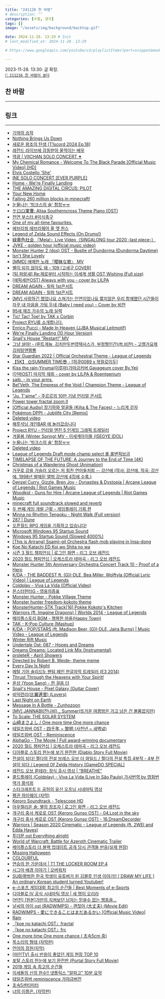 ```yaml
---
title: "241128 찬 바람"
# description: ""
categories: [수필, 생각]
tags: []
image: "/assets/img/background/backtop.gif"

date: 2024-11-28. 13:29 # Init
# last_modified_at: 2024-11-28. 13:29

# https://www.googleapis.com/youtube/v3/playlistItems?part=snippet&maxResults=50&status=&playlistId=PL2fVGJtLXkTWW55r9HqlyIHow8KVry7nY&key=AIzaSyDVQYKDJsLPs34f1U8Y-z6C9ySJwCYjQCk

---
```


2023-11-28. 13:30: 글 확장.  
[`🌱 211216 찬 바람이 분다`](/posts/monthstone-2112/)  

## 찬 바람

---

## 링크

---

- [기억의 습작](https://youtu.be/BGBdzQhn2CM)
- [Nothing Brings Us Down](https://youtu.be/1Uq5eLXM-gU)
- [새로운 왕조의 탄생 [T1scord 2024 Ep.18]](https://youtu.be/MPcUGG8zvrc)
- [레전드 라이브에 감동받아 울먹이는 배우](https://youtu.be/eFi5edDLmRg)
- [역광 | VIICHAN SOLO CONCERT ✦](https://youtu.be/Ip1WwW0gwf4)
- [My Chemical Romance - Welcome To The Black Parade [Official Music Video] [HD]](https://youtu.be/RRKJiM9Njr8)
- [Elvis Costello 'She'](https://youtu.be/O040xuq2FR0)
- [INE SOLO CONCERT [EVER PURPLE]](https://youtu.be/aCa5qn11IrI)
- [Home - We're Finally Landing](https://youtu.be/zR6fECxF44I)
- [THE AMAZING DIGITAL CIRCUS: PILOT](https://youtu.be/HwAPLk_sQ3w)
- [Your New Home](https://youtu.be/4gZdE5dimMg)
- [Falling 260 million blocks in minecraft!](https://youtu.be/tAvI8CQjLqw)
- [눈물나는 '빙크스의 술' 합창ㅠㅠ](https://youtu.be/JabPsv8Kuu8)
- [ケロロ軍曹: Alisa Southerncross Theme Piano (OST)](https://youtu.be/-ehk3r2M3S0)
- [천연 부스터 #미식축구](https://youtu.be/emFIRUlWE3A)
- [One of my all-time favourites.](https://youtu.be/WOts4t_eTj8)
- [에브리씽 에브리웨어 올 앳 원스](https://youtu.be/TGVhCzUOJxU)
- [Legend of Zelda Sound Effects (On Drums!)](https://youtu.be/XYHze9M0z-s)
- [緑黄色社会 『Mela!』Live Video（SINGALONG tour 2020 -last piece-）](https://youtu.be/Oezmni8SklA)
- [JVKE - golden hour (official music video)](https://youtu.be/PEM0Vs8jf1w)
- [Monster Hunter 2 (dos) OST - Bustle of Dundorma (Dundorma Daytime)](https://youtu.be/jq59_0-xv0c)
- [Isn't She Lovely](https://youtu.be/oE56g61mW44)
- [[MMD] 애매한 노래 『曖昧な歌』 MV](https://youtu.be/tMMos2d2UK8)
- [별이 되지 않아도 돼 - 109 [고세구 COVER]](https://youtu.be/h5yU8WZsB9g)
- [[팀 파랑새] Re:제로부터 시작하는 이세계 생활 OST Wishing (Full size)](https://youtu.be/3eSxuql-Kms)
- [[에픽세븐OST] Always with you - cover by LILPA](https://youtu.be/JwEEIHzZNuQ)
- [DREAM AGAIN - 릴파 1st콘서트](https://youtu.be/_GM8zCAlKA8)
- [DREAM AGAIN - 릴파 1st콘서트](https://youtu.be/SLa8fe1Z2XE)
- [[MV] 사랑하긴 했었나요 스쳐가는 인연이었나요 짧지않은 우리 함께했던 시간들이 자꾸 내 마음을 가둬 두네 (Baby I need you) - Cover by 비챤](https://youtu.be/lLIpFxWtqCQ)
- [95세 재즈 가수의 노래 실력](https://youtu.be/WzK97Y1aJ_w)
- [Tic! Tac! Toe! by TAK x Corbin](https://youtu.be/h5hMNF3kDm0)
- [Project RYU를 소개합니다.](https://youtu.be/DF3y3jumlWg)
- [Enrico Pucci - Made In Heaven (JJBA Musical Leitmotif)](https://youtu.be/H3QGvXCLqDY)
- [We're Finally Landing (10 Hour Version)](https://youtu.be/nK0K5OKx7-Y)
- [Snail's House ”Restart!” MV](https://youtu.be/On_ZA4RNfyU)
- [그냥 살아! - (뢴트게늄, 김치만두번영택사스가, 부정형인간)(ft.비챤) - 고멤가요제 김피탕앤짬뽕](https://youtu.be/K8WC6uWyC9I)
- [Star Guardian 2022 | Official Orchestral Theme - League of Legends](https://youtu.be/GzJQK93wFtk)
- [【5K】 🌞SUMMER TIME😎 - [하쿠0089 x 왁컬로이두]](https://youtu.be/-ZFDUHgF48U)
- [Kiss the rain-Yiruma(이루마)가야금커버 Gayageum cover By.Yeji](https://youtu.be/9y3ixpKhd8k)
- [[던파OST] 마지막 재회 - cover by LILPA & Roentgenium](https://youtu.be/K-5WdjbCYnk)
- [saib. - in your arms.](https://youtu.be/zw47ymC0RNQ)
- [Bel’Veth, The Empress of the Void | Champion Theme - League of Legends](https://youtu.be/Ie2ia4kyRx4)
- ["Ju. T'aime" - 주르르의 10만 기념 언리얼 콘서트](https://youtu.be/wmbN3BPIUbQ)
- [Power tower fractal zoom II](https://youtu.be/aN6lpqwHddw)
- [[Official Audio] 장기하와 얼굴들 (Kiha & The Faces) - 느리게 걷자](https://youtu.be/K9CcKKajSjs)
- [Pokémon DPPt - Jubilife City [Remix]](https://youtu.be/Msffq_VMX54)
- [Deleted video](https://youtu.be/HNQic9N2I7c)
- [해루석님 개인BAR 에 놀러갔습니다](https://youtu.be/I5bkJ4S9qic)
- [Project RYU - 언리얼 엔진 5 인게임 그래픽 트레일러](https://youtu.be/PXnLP5cp6EE)
- [겨울봄 (Winter Spring) MV - 이세계아이돌 (ISEGYE IDOL)](https://youtu.be/JY-gJkMuJ94)
- [눈물나는 '빙크스의 술' 합창ㅠㅠ](https://youtu.be/JabPsv8Kuu8)
- [Deleted video](https://youtu.be/HNQic9N2I7c)
- [League of Legends Draft mode champ select 롤 롤밴픽브금](https://youtu.be/cciyYbPeCR0)
- [TIMELAPSE OF THE FUTURE: A Journey to the End of Time (4K)](https://youtu.be/uD4izuDMUQA)
- [Christmas of a Wandering Ghost (Animation)](https://youtu.be/UAm3RPqwmq4)
- [거꾸로 강을 거슬러 오르는 저 힘찬 연어들처럼 -- 강산에 (작사: 강산에. 작곡: 강산에. 1998년 발매된 앨범 강산에 4집에 수록.)](https://youtu.be/tLfPWyfHfWg)
- [Denzel Curry, Gizzle, Bren Joy - Dynasties & Dystopia \| Arcane League of Legends \| Riot Games Music](https://youtu.be/y_fB0IMbq54)
- [Woodkid - Guns for Hire | Arcane League of Legends | Riot Games Music](https://youtu.be/pKNEx-9OqRM)
- [minecraft full soundtrack slowed and reverb](https://youtu.be/D-ZJfscsSSs)
- [두 번째 게임 개발 근황 - 게임플레이 기획 편](https://youtu.be/rykxLKlkIhk)
- [Minna no Rhythm Tengoku - Night Walk (Full version)](https://youtu.be/24VFmHOFlko)
- [287 \| Dune](https://youtu.be/1VHT2Sp_KQU)
- [오픈월드 RPG 게임을 기획하고 있습니다!](https://youtu.be/ozy-P5lS1OE)
- [Microsoft Windows 95 Startup Sound](https://youtu.be/miZHa7ZC6Z0)
- [Windows 95 Startup Sound (Slowed 4000%)](https://youtu.be/BnoX3E2WFcc)
- [[This is Arirang] Ssamji-gil Orchestra flash mob playing in Insa-dong](https://youtu.be/wygOocOSOVo)
- [Koe No Katachi ED Koi wo Shita no wa](https://youtu.be/_8_VovD6fgE)
- [시즌 3 월드 챔피언십 \| 로그인 화면 - 리그 오브 레전드](https://youtu.be/3y4nompbsgk)
- [2020 월드 챔피언십 \| 오케스트라 테마곡 - 리그 오브 레전드](https://youtu.be/3uuFToC9a8I)
- [Monster Hunter 5th Anniversary Orchestra Concert Track 10 - Proof of a Hero](https://youtu.be/O3Ha8GCv788)
- [K/DA - THE BADDEST ft. (G)I-DLE, Bea Miller, Wolftyla (Official Lyric Video) \| League of Legends](https://youtu.be/RkID8_gnTxw)
- [Coldplay - Viva La Vida (Official Video)](https://youtu.be/dvgZkm1xWPE)
- [몬스터헌터G - 영웅의증표](https://youtu.be/Jz29IhW8cq4)
- [Monster Hunter - Pokke Village Theme](https://youtu.be/__QdAxqBi5Y)
- [Monster hunter freedom-kokoto theme](https://youtu.be/_y0pmthPRiI)
- [MonsterHunter-STK Track[16] Pokke Kokoto's Kitchen](https://youtu.be/1hCHy3BRL2k)
- [Warriors (ft. Imagine Dragons) \| Worlds 2014 - League of Legends](https://youtu.be/fmI_Ndrxy14)
- [메이플스토리 BGM - 행복한 마을(Happy Town)](https://youtu.be/hbl-i0lhMcI)
- [TAK - K-Pop Culture (Mashup)](https://youtu.be/pftsmKHvlvY)
- [K/DA - POP/STARS (ft. Madison Beer, (G)I-DLE, Jaira Burns) | Music Video - League of Legends](https://youtu.be/UOxkGD8qRB4)
- [Winter Rift Music](https://youtu.be/4eJ8JI-QpSU)
- [Undertale Ost: 087 - Hopes and Dreams](https://youtu.be/tz82xbLvK_k)
- [Dreams Dreams: Located Link Mix (Instrumental)](https://youtu.be/zlaziXtEyWo)
- [proleteR - April Showers](https://youtu.be/k2XVjIu5nvg)
- [Directed by Robert B. Weide- theme meme](https://youtu.be/X-KwYX2u8e4)
- [Every Day Is Night](https://youtu.be/H-AfGh8gmiQ)
- [메탈 기어 솔리드5: 팬텀 페인 한글자막 트레일러 (E3 2014)](https://youtu.be/Ombd_M6kjpI)
- [Thrust Through the Heavens with Your Spirit!](https://youtu.be/0l__jSgTAmQ)
- [윤상 (Yoon Sang) - 한 걸음 더](https://youtu.be/BW5gNz6-wM0)
- [Snail's House - Pixel Galaxy (Guitar Cover)](https://youtu.be/UPxMd_rCpxI)
- [비익련리(比翼連里) (Lovers)](https://youtu.be/EuSmZzLG1xI)
- [Last Night on Earth](https://youtu.be/xg_Y7Or_hWM)
- [Message In A Bottle - Zunhozoon](https://youtu.be/cCu7kFbuvak)
- [[MV] JANNABI(잔나비) _ Summer(뜨거운 여름밤은 가고 남은 건 볼품없지만)](https://youtu.be/f5wCZ0-3Eos)
- [To Scale: THE SOLAR SYSTEM](https://youtu.be/zR3Igc3Rhfg)
- [山崎まさよし / One more time,One more chance](https://youtu.be/BqFftJDXii0)
- [테일즈위버 OST - 四千年 ~ 黎明 (사천년 ~ 새벽녘)](https://youtu.be/DdSoy4U0JcE)
- [테일즈위버 OST - Reminiscence](https://youtu.be/mlFDY5TMgeg)
- [AlphaGo - The Movie \| Full award-winning documentary](https://youtu.be/WXuK6gekU1Y)
- [2020 월드 챔피언십 \| 오케스트라 테마곡 - 리그 오브 레전드](https://youtu.be/3uuFToC9a8I)
- [디아블로 스토리 한눈에 보기 완전판 (Diablo Story Full Movie)](https://youtu.be/walPS8mfpOc)
- [전설이 되다! 젤다의 전설 브레스 오브 더 와일드 / 젤다의 전설 특집 4부작 - 4부 전설이 되다 / Legend Of Zelda History [GameDO SPECIAL]](https://youtu.be/nbE-2QAGRnw)
- [레전드 오브 룬테라: 정식 출시 영상 \| “BREATHE”](https://youtu.be/3sgro6eu17E)
- [콜드플레이 (Coldplay) - Viva La Vida (Live In São Paulo) 가사번역 by 영화번역가 황석희](https://youtu.be/HosW0gulISQ)
- [스타크래프트 II: 공허의 유산 오프닝 시네마틱 영상](https://youtu.be/A5AmE_b68cg)
- [펭귄 하이웨이 (자막)](https://youtu.be/s0FwATBh3n8)
- [Keroro Soundtrack - Telescope HD](https://youtu.be/QqeaBTttDgY)
- [아우렐리온 솔: 별의 창조자 \| 로그인 화면 - 리그 오브 레전드](https://youtu.be/o_Gj4e-DeWw)
- [개구리 중사 케로로 OST (Keroro Gunso OST) - 04.Lost in the sky](https://youtu.be/XBRse2qMEzw)
- [개구리 중사 케로로 OST (Keroro Gunso OST) - 16.DreamDecorder](https://youtu.be/V4JFeUKmGuI)
- [Warriors \| Season 2020 Cinematic - League of Legends (ft. 2WEI and Edda Hayes)](https://youtu.be/aR-KAldshAE)
- [투더문 ost   Everything alright](https://youtu.be/zasc0Pmkqe0)
- [World of Warcraft: Battle for Azeroth Cinematic Trailer](https://youtu.be/jSJr3dXZfcg)
- [메이플스토리 더 블랙 업데이트 공개 당시 관객들 반응(실제 현장)](https://youtu.be/8y4qqvJn0Ac)
- [Missing Halloween](https://youtu.be/FaoVpVXcZsA)
- [COLOURFUL](https://youtu.be/CmW8zXZzBKk)
- [연승의 한 가운데서 \| T1 THE LOCKER ROOM EP.4](https://youtu.be/dCaQgjO2dow)
- [시그마 배경 이야기 \| 오버워치](https://youtu.be/8lCDRJxK-H0)
- [SUB)평범한 한국 학생이 유튜버가 된 김블루 인생 이야기!! [ DRAW MY LIFE ] An ordinary Korean student turned Youtuber!](https://youtu.be/zrhXFqXxTNc)
- [e-스포츠 게임대회 최고의 순간들 \| Best Moments of e-Sports](https://youtu.be/y-5CpEAdwWc)
- [디아블로 IV 공식 시네마틱 영상 \| 세 명이 오리라](https://youtu.be/XUuSxAC5tx8)
- [[반전] [원본]가만히 지켜보던 남자는 믿을수 없는 행동을...](https://youtu.be/qtcSa-lk7Vs)
- [날씨의 아이 ost (RADWIMPS) - 괜찮아 (大丈夫) (Movie Edit)](https://youtu.be/urRPzlVwWkA)
- [RADWIMPS - 愛にできることはまだあるかい [Official Music Video]](https://youtu.be/EQ94zflNqn4)
- [Rain](https://youtu.be/kKYoH7O1Kdg)
- [『koe no katachi OST』fractal](https://youtu.be/IG_o-hjhT3o)
- [『koe no katachi OST』frc](https://youtu.be/RO-yJBh8nl0)
- [One more time One more chance ( 초속5cm 중)](https://youtu.be/vzbHlH_Z8LU)
- [목소리의 형태 (자막판)](https://youtu.be/z0A_U3v7LpY)
- [언어의 정원(자막)](https://youtu.be/GqFymWpcicQ)
- [[마인TV] 출시 반응이 좋았던 게임 현장 TOP 10](https://youtu.be/4e7lBnz7Ny0)
- [포탈 스토리 한눈에 보기 완전판 (Portal Story Full Movie)](https://youtu.be/q9ZDGiIHxfs)
- [2019 게임 속 최고의 순간들](https://youtu.be/BnVIZEAjBac)
- [이세돌의 신의 한수!! 넷플릭스 "알파고" 10분 요약](https://youtu.be/sHtq_Kdv_So)
- [테일즈위버 reminiscence 가야금버전](https://youtu.be/euwH9lbWvPQ)
- [초속5센티미터](https://youtu.be/-Vzg0eRvhmw)
- [너의 이름은. (자막판)](https://youtu.be/VhVqtS2h7Og)

